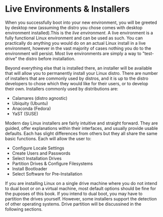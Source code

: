 # Live Environments & Installers

When you successfully boot into your new environment, you will be greeted by desktop new (assuming the distro you chose comes with desktop environment installed).This is the *live environment*. A live environment is a fully functional Linux environment and can be used as such. You can practically do anything you would do on an actual Linux install in a live environment, however in the vast majority of cases nothing you do to the environment will persist. Most live environments are simply a way to "test-drive" the distro before installation.

Beyond everything else that is installed there, an installer will be available that will allow you to permanently install your Linux distro. There are number of installers that are commonly used by distros, and it is up to the distro developers to chose which they would like for their users, or to develop their own. Installers commonly used by distributions are:
* Calamares (distro agnostic)
* Ubiquity (Ubuntu)
* Anaconda (Fedora)
* YaST (SUSE)

Modern day Linux installers are fairly intuitive and straight forward. They are guided, offer explanations within their interfaces, and usually provide usable defaults. Each has slight differences from others but they all share the same basic functions. Each will allow the user to:
* Configure Locale Settings
* Create Users and Passwords
* Select Installation Drives
* Partition Drives & Configure Filesystems
* Install Bootloader
* Select Software for Pre-Installation

If you are installing Linux on a single drive machine where you do not intend to dual boot or on a virtual machine, most default options should be fine for the puposes of this book. If you intend to dual boot, you may have to partition the drives yourself. However, some installers support the detection of other operating systems. Drive partition will be discussined in the following sections.

